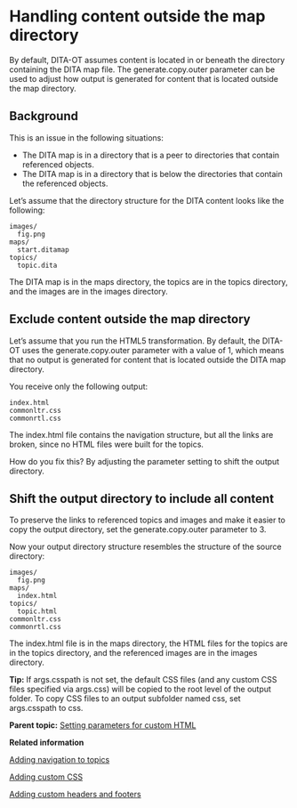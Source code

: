 # Handling content outside the map directory

By default, DITA-OT assumes content is located in or beneath the directory containing the DITA map file. The generate.copy.outer parameter can be used to adjust how output is generated for content that is located outside the map directory.

## Background

This is an issue in the following situations:

-   The DITA map is in a directory that is a peer to directories that contain referenced objects.
-   The DITA map is in a directory that is below the directories that contain the referenced objects.

Let’s assume that the directory structure for the DITA content looks like the following:

```
images/
  fig.png
maps/
  start.ditamap
topics/
  topic.dita
```

The DITA map is in the maps directory, the topics are in the topics directory, and the images are in the images directory.

## Exclude content outside the map directory

Let’s assume that you run the HTML5 transformation. By default, the DITA-OT uses the generate.copy.outer parameter with a value of 1, which means that no output is generated for content that is located outside the DITA map directory.

You receive only the following output:

```
index.html
commonltr.css
commonrtl.css
```

The index.html file contains the navigation structure, but all the links are broken, since no HTML files were built for the topics.

How do you fix this? By adjusting the parameter setting to shift the output directory.

## Shift the output directory to include all content

To preserve the links to referenced topics and images and make it easier to copy the output directory, set the generate.copy.outer parameter to 3.

Now your output directory structure resembles the structure of the source directory:

```
images/
  fig.png
maps/
  index.html
topics/
  topic.html
commonltr.css
commonrtl.css
```

The index.html file is in the maps directory, the HTML files for the topics are in the topics directory, and the referenced images are in the images directory.

**Tip:** If args.csspath is not set, the default CSS files \(and any custom CSS files specified via args.css\) will be copied to the root level of the output folder. To copy CSS files to an output subfolder named css, set args.csspath to css.

**Parent topic:** [Setting parameters for custom HTML](../topics/html-customization-parameters.md)

**Related information**  


[Adding navigation to topics](../topics/html-customization-navigation.md)

[Adding custom CSS](../topics/html-customization-css.md)

[Adding custom headers and footers](../topics/html-customization-header.md)

